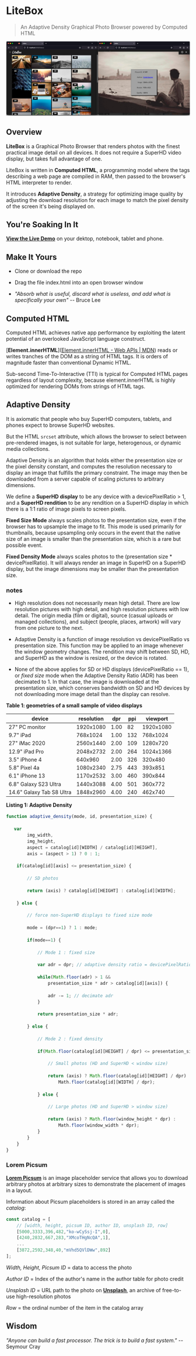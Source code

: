 # LiteBox

> An Adaptive Density Graphical Photo Browser powered by Computed HTML

![litebox.jpg](litebox.jpg)

## Overview

**LiteBox** is a Graphical Photo Browser that renders photos with the finest practical image detail on all devices. It does not require a SuperHD video display, but takes full advantage of one.

LiteBox is written in **Computed HTML**, a programming model where the tags describing a web page are compiled in RAM, then passed to the browser's HTML interpreter to render.

It introduces **Adaptive Density**, a strategy for optimizing image quality by adjusting the download resolution for each image to match the pixel density of the screen it's being displayed on. 

## You're Soaking In It

[**View the Live Demo**](https://glroyal.github.io/litebox/) on your dektop, notebook, tablet and phone.

## Make It Yours

* Clone or download the repo

* Drag the file index.html into an open browser window

* *"Absorb what is useful, discard what is useless, and add what is specifically your own"* -- Bruce Lee

## Computed HTML

Computed HTML achieves native app performance by exploiting the latent potential of an overlooked JavaScript language construct. 

[**Element.innerHTML**]([Element.innerHTML - Web APIs | MDN](https://developer.mozilla.org/en-US/docs/Web/API/Element/innerHTML)) reads or writes tranches of the DOM as a string of HTML tags. It is orders of magnitude faster than conventional Dynamic HTML. 

Sub-second Time-To-Interactive (TTI) is typical for Computed HTML pages regardless of layout complexity, because element.innerHTML is highly optimized for rendering DOMs from strings of HTML tags.



## Adaptive Density

It is axiomatic that people who buy SuperHD computers, tablets, and phones expect to browse SuperHD websites. 

But the HTML `srcset` attribute, which allows the browser to select between pre-rendered images, is not suitable for large, heterogenous, or dynamic media collections. 

Adaptive Density is an algorithm that holds either the presentation size or the pixel density constant, and computes the resolution necessary to display an image that fulfills the primary constraint. The image may then be downloaded from a server capable of scaling pictures to arbitrary dimensions.  

We define a **SuperHD display** to be any device with a devicePixelRatio > 1, and a **SuperHD rendition** to be any rendition on a SuperHD display in which there is a 1:1 ratio of image pixels to screen pixels.

**Fixed Size Mode** always scales photos to the presentation size, even if the browser has to upsample the image to fit. This mode is used primarily for thumbnails, because upsampling only occurs in the event that the native size of an image is smaller than the presentation size, which is a rare but possible event. 

**Fixed Density Mode** always scales photos to the (presentation size * devicePixelRatio). It will always render an image in SuperHD on a SuperHD display, but the image dimensions may be smaller than the presentation size.



### notes

- High resolution does not necessarily mean high detail. There are low resolution pictures with high detail, and high resolution pictures with low detail. The origin media (film or digital), source (casual uploads or managed collections), and subject (people, places, artwork) will vary from one picture to the next.

- Adaptive Density is a function of image resolution vs devicePixelRatio vs presentation size. This function may be applied to an image whenever the window geometry changes. The rendition may shift between SD, HD, and SuperHD as the window is resized, or the device is rotated.

- None of the above applies for SD or HD displays (devicePixelRatio == 1), or *fixed size* mode when the Adaptive Density Ratio (ADR) has been decimated to 1. In that case, the image is downloaded at the presentation size, which conserves bandwidth on SD and HD devices by not downloading more image detail than the display can resolve.
  
  

**Table 1: geometries of a small sample of video displays**

| device                    | resolution | dpr  | ppi | viewport  |
| ------------------------- | ---------- | ---- | --- | --------- |
| 27" PC monitor            | 1920x1080  | 1.00 | 82  | 1920x1080 |
| 9.7" iPad                 | 768x1024   | 1.00 | 132 | 768x1024  |
| 27" iMac 2020             | 2560x1440  | 2.00 | 109 | 1280x720  |
| 12.9" iPad Pro            | 2048x2732  | 2.00 | 264 | 1024x1366 |
| 3.5" iPhone 4             | 640x960    | 2.00 | 326 | 320x480   |
| 5.8" Pixel 4a             | 1080x2340  | 2.75 | 443 | 393x851   |
| 6.1" iPhone 13            | 1170x2532  | 3.00 | 460 | 390x844   |
| 6.8" Galaxy S23 Ultra     | 1440x3088  | 4.00 | 501 | 360x772   |
| 14.6" Galaxy Tab S8 Ultra | 1848x2960  | 4.00 | 240 | 462x740   |



**Listing 1: Adaptive Density**

```javascript
function adaptive_density(mode, id, presentation_size) {

   var
        img_width,
        img_height,
        aspect = catalog[id][WIDTH] / catalog[id][HEIGHT],
        axis = (aspect > 1) ? 0 : 1;

    if(catalog[id][axis] <= presentation_size) {

        // SD photos

        return (axis) ? catalog[id][HEIGHT] : catalog[id][WIDTH];

    } else {

        // force non-SuperHD displays to fixed size mode

        mode = (dpr==1) ? 1 : mode;  

        if(mode==1) {

            // Mode 1 : fixed size

            var adr = dpr; // adaptive density ratio = devicePixelRatio

            while(Math.floor(adr) > 1 && 
                presentation_size * adr > catalog[id][axis]) {

                adr -= 1; // decimate adr
            }

            return presentation_size * adr;

        } else {

            // Mode 2 : fixed density

            if(Math.floor(catalog[id][HEIGHT] / dpr) <= presentation_size) {

                // Small photos (HD and SuperHD < window size)

                return (axis) ? Math.floor(catalog[id][HEIGHT] / dpr) : 
                    Math.floor(catalog[id][WIDTH] / dpr);

            } else {

                // Large photos (HD and SuperHD > window size)

                return (axis) ? Math.floor(window_height * dpr) : 
                    Math.floor(window_width * dpr);
            }
        }
    }
}

```

### Lorem Picsum

**[Lorem Picsum](https://picsum.photos/)** is an image placeholder service that allows you to download arbitrary photos at arbitrary sizes to demonstrate the placement of images in a layout.

Information about Picsum placeholders is stored in an array called the *catalog*:

```javascript
const catalog = [
    // [width, height, picsum ID, author ID, unsplash ID, row]
    [5000,3333,396,482,"ko-wCySsj-I",0],
    [4240,2832,667,283,"XMcoTHgNcQA",1],
    ...
    [3872,2592,348,40,"mVhd5QVlDWw",892]
];
```

*Width, Height, Picsum ID* = data to access the photo

*Author ID* = Index of the author's name in the author table for photo credit

*Unsplash ID* = URL path to the photo on [**Unsplash**](https://unsplash.com/about), an archive of free-to-use high-resolution photos

*Row* = the ordinal number of the item in the catalog array

## 

## Wisdom

*"Anyone can build a fast processor. The trick is to build a fast system."*
-- Seymour Cray
